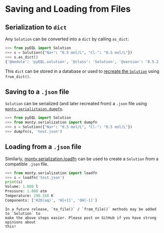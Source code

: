 # Saving and Loading from Files

## Serialization to `dict`

Any `Solution` can be converted into a `dict` by calling `as_dict`:

```python
>>> from pyEQL import Solution
>>> s = Solution({"Na+": "0.5 mol/L", "Cl-": "0.5 mol/L"})
>>> s.as_dict()
{'@module': 'pyEQL.solution', '@class': 'Solution', '@version': '0.5.2', 'solutes': {'H2O(aq)': '55.34455402076251 mol', 'H[+1]': '1e-07 mol', 'OH[-1]': '1e-07 mol'}, 'volume': '1 l', 'temperature': '298.15 K', 'pressure': '1 atm', 'pH': 7.0, 'pE': 8.5, 'balance_charge': None, 'solvent': 'H2O(aq)', 'engine': 'native', 'database': {'@module': 'maggma.stores.mongolike', '@class': 'JSONStore', '@version': '0.19.1.post1.dev1792+g0517496', 'paths': ['/home/ryan/mambaforge/envs/pbx/code/pyEQL/src/pyEQL/database/pyeql_db.json'], 'read_only': True, 'serialization_option': None, 'serialization_default': None, 'key': 'formula'}}
```

This `dict` can be stored in a database or used to [recreate the `Solution`](creating.md)
using `from_dict()`.

## Saving to a `.json` file

`Solution` can be serialized (and later recreated from) a `.json` file using
[`monty.serializtaion.dumpfn`](https://pythonhosted.org/monty/monty.html#module-monty.serialization).

```python
>>> from pyEQL import Solution
>>> from monty.serialization import dumpfn
>>> s = Solution({"Na+": "0.5 mol/L", "Cl-": "0.5 mol/L"})
>>> dumpfn(s, 'test.json')
```

## Loading from a `.json` file

Similarly, [monty.serialization.loadfn](https://pythonhosted.org/monty/monty.html#module-monty.serialization) can be used to create a `Solution` from a compatible
`.json` file.

```python
>>> from monty.serialization import loadfn
>>> s = loadfn('test.json')
print(s)
Volume: 1.000 l
Pressure: 1.000 atm
Temperature: 298.150 K
Components: ['H2O(aq)', 'H[+1]', 'OH[-1]']
```

```{note}
In a future release, `to_file()` / `from_file()` methods may be added to `Solution` to
make the above steps easier. Please post on GitHub if you have strong opinions about
this!
```
